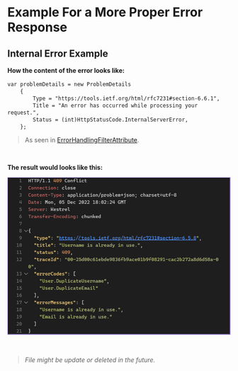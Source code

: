 # Example For a More Proper Error Response

## Internal Error Example

**How the content of the error looks like:**

```DOTNET
var problemDetails = new ProblemDetails
    {
        Type = "https://tools.ietf.org/html/rfc7231#section-6.6.1",
        Title = "An error has occurred while processing your request.",
        Status = (int)HttpStatusCode.InternalServerError,
    };
```

> As seen in [ErrorHandlingFilterAttribute](https://github.com/German-kos/Communion-Api-Clean_Rewrite/blob/5b707a0faebb76d2fd8b57abdeffed5c5be4a688/Communion/Communion.Api/Filters/ErrorHandlingFilterAttribute.cs#L13-L18).

</br>

**The result would looks like this:**

![Sign up error example](./Images/Errors/SignUpErrorExample.png)

</br>

> _File might be update or deleted in the future._
